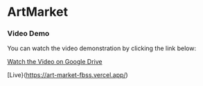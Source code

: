 # ArtMarket
 
### Video Demo

You can watch the video demonstration by clicking the link below:

[Watch the Video on Google Drive](https://drive.google.com/file/d/1BQpsvfkMJ5SfMm798OiKHrjSinu5v_35/view?usp=sharing)


[Live}(https://art-market-fbss.vercel.app/)
